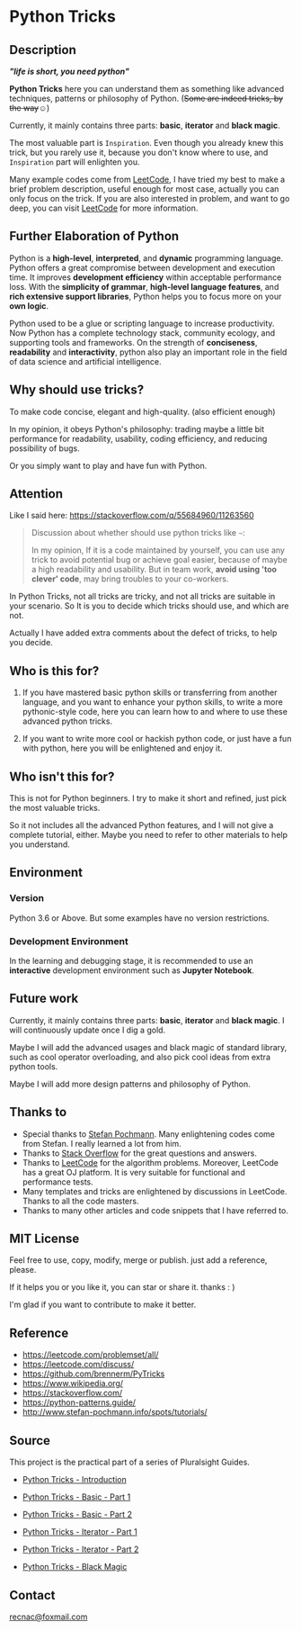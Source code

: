 # Python Tricks



## Description

***"life is short, you need python"***

**Python Tricks** here you can understand them as something like advanced techniques, patterns or philosophy of Python. (<strike>Some are indeed tricks, by the way</strike>☺)



Currently, it mainly contains three parts: **basic**, **iterator** and **black magic**.

The most valuable part is `Inspiration`.  Even though you already knew this trick, but you rarely use it, because you don't know where to use, and `Inspiration` part will enlighten you.



Many example codes come from [LeetCode](https://leetcode.com/problemset/all/), I have tried my best to make a brief problem description, useful enough for most case, actually you can only focus on the trick. If you are also interested in problem, and want to go deep, you can visit [LeetCode](https://leetcode.com/problemset/all/) for more information.



## Further Elaboration of Python

Python is a **high-level**, **interpreted**, and **dynamic** programming language. Python offers a great compromise between development and execution time. It improves **development efficiency** within acceptable performance loss. With the **simplicity of grammar**, **high-level language features**, and **rich extensive support libraries**, Python helps you to focus more on your **own logic**. 

Python used to be a glue or scripting language to increase productivity. Now Python has a complete technology stack, community ecology, and supporting tools and frameworks. On the strength of **conciseness**, **readability** and **interactivity**, python also play an important role in the field of data science and artificial intelligence.



## Why should use tricks?

To make code concise, elegant and high-quality. (also efficient enough)

In my opinion, it obeys Python's philosophy: trading maybe a little bit performance for readability, usability, coding efficiency, and reducing possibility of bugs.

Or you simply want to play and have fun with Python.



## Attention

Like I said here: https://stackoverflow.com/q/55684960/11263560

> Discussion about whether should use python tricks like `~`:
>
> In my opinion, If it is a code maintained by yourself, you can use any trick to avoid potential bug or achieve goal easier, because of maybe a high readability and usability. But in team work, **avoid using 'too clever' code**, may bring troubles to your co-workers.

In Python Tricks, not all tricks are tricky, and not all tricks are suitable in your scenario. So It is you to decide which tricks should use, and which are not.

Actually I have added extra comments about the defect of tricks, to help you decide.




## Who is this for?
1. If you have mastered basic python skills or transferring from another language, and you want to enhance your python skills, to write a more pythonic-style code, here you can learn how to and where to use these advanced python tricks. 

2. If you want to write more cool or hackish python code, or just have a fun with python, here you will be enlightened and enjoy it.



## Who isn't this for?

This is not for Python beginners. I try to make it short and refined, just pick the most valuable tricks.

So it not includes all the advanced Python features, and I will not give a complete tutorial, either.  Maybe you need to refer to other materials to help you understand.



## Environment

### Version

Python 3.6 or Above. But some examples have no version restrictions.



### **Development Environment**

In the learning and debugging stage, it is recommended to use an **interactive** development environment such as **Jupyter Notebook**.



## Future work

Currently, it mainly contains three parts: **basic**, **iterator** and **black magic**. I will continuously update once I dig a gold.

Maybe I will add the advanced usages and black magic of standard library, such as cool operator overloading, and also pick cool ideas from extra python tools. 

Maybe I will add more design patterns and philosophy of Python.



## Thanks to
* Special thanks to [Stefan Pochmann](https://leetcode.com/stefanpochmann/). Many enlightening codes come from Stefan. I really learned a lot from him.
* Thanks to [Stack Overflow](https://stackoverflow.com/) for the great questions and answers.
* Thanks to [LeetCode](https://leetcode.com/problemset/all/) for the algorithm problems. Moreover, LeetCode has a great OJ platform. It is very suitable for functional and performance tests.
* Many templates and tricks are enlightened by discussions in LeetCode. Thanks to all the code masters.
* Thanks to many other articles and code snippets that I have referred to.



## MIT License

Feel free to use, copy, modify, merge or publish. just add a reference, please. 

If it helps you or you like it, you can star or share it. thanks : )

I'm glad if you want to contribute to make it better.




## Reference

* https://leetcode.com/problemset/all/
* https://leetcode.com/discuss/
* https://github.com/brennerm/PyTricks
* https://www.wikipedia.org/
* https://stackoverflow.com/
* https://python-patterns.guide/
* http://www.stefan-pochmann.info/spots/tutorials/



## Source

This project is the practical part of a series of Pluralsight Guides. 

- [Python Tricks - Introduction](https://www.pluralsight.com/guides/python-tricks-introduction)

- [Python Tricks - Basic - Part 1](https://www.pluralsight.com/guides/python-tricks-basic-part-1)

- [Python Tricks - Basic - Part 2](https://www.pluralsight.com/guides/python-tricks-basic-part-2)

- [Python Tricks - Iterator - Part 1](https://www.pluralsight.com/guides/python-tricks-iterator-part-1)

- [Python Tricks - Iterator - Part 2](https://www.pluralsight.com/guides/python-tricks-iterator-part-2)

- [Python Tricks - Black Magic](https://www.pluralsight.com/guides/python-tricks-black-magic)

  

## Contact
recnac@foxmail.com